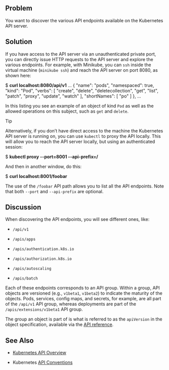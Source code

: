 ## Problem

You want to discover the various API endpoints available on the Kubernetes API server.

## Solution

If you have access to the API server via an unauthenticated private port, you can directly issue HTTP requests to the API server and explore the various endpoints. For example, with Minikube, you can `ssh` inside the virtual machine (`minikube ssh`) and reach the API server on port 8080, as shown here:

$ **curl localhost:8080/api/v1**
...
{
      "name": "pods",
      "namespaced": true,
      "kind": "Pod",
      "verbs": \[
        "create",
        "delete",
        "deletecollection",
        "get",
        "list",
        "patch",
        "proxy",
        "update",
        "watch"
      \],
      "shortNames": \[
        "po"
      \]
    },
...

In this listing you see an example of an object of kind `Pod` as well as the allowed operations on this subject, such as `get` and `delete`.

Tip

Alternatively, if you don’t have direct access to the machine the Kubernetes API server is running on, you can use `kubectl` to proxy the API locally. This will allow you to reach the API server locally, but using an authenticated session:

$ **kubectl proxy --port=8001 --api-prefix=/**

And then in another window, do this:

$ **curl localhost:8001/foobar**

The use of the `/foobar` API path allows you to list all the API endpoints. Note that both `--port` and `--api-prefix` are optional.

## Discussion

When discovering the API endpoints, you will see different ones, like:

*   `/api/v1`
    
*   `/apis/apps`
    
*   `/apis/authentication.k8s.io`
    
*   `/apis/authorization.k8s.io`
    
*   `/apis/autoscaling`
    
*   `/apis/batch`
    

Each of these endpoints corresponds to an API group. Within a group, API objects are versioned (e.g., `v1beta1`, `v1beta2`) to indicate the maturity of the objects. Pods, services, config maps, and secrets, for example, are all part of the `/api/v1` API group, whereas deployments are part of the `/apis/extensions/v1beta1` API group.

The group an object is part of is what is referred to as the `apiVersion` in the object specification, available via the [API reference](https://kubernetes.io/docs/api-reference/v1.7/).

## See Also

*   [Kubernetes API Overview](https://kubernetes.io/docs/reference/api-overview/)
    
*   Kubernetes [API Conventions](https://github.com/kubernetes/community/blob/master/contributors/devel/api-conventions.md)